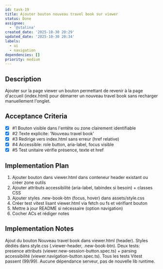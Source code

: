 ```yaml
---
id: task-19
title: Ajouter bouton nouveau travel book sur viewer
status: Done
assignee:
  - '@stalina'
created_date: '2025-10-30 20:29'
updated_date: '2025-10-30 20:34'
labels:
  - ui
  - navigation
dependencies: []
priority: medium
---
```


## Description

<!-- SECTION:DESCRIPTION:BEGIN -->
Ajouter sur la page viewer un bouton permettant de revenir à la page d'accueil (index.html) pour démarrer un nouveau travel book sans recharger manuellement l'onglet.
<!-- SECTION:DESCRIPTION:END -->

## Acceptance Criteria
<!-- AC:BEGIN -->
- [x] #1 Bouton visible dans l'entête ou zone clairement identifiable
- [x] #2 Texte explicite: 'Nouveau travel book'
- [x] #3 Redirige vers index.html sans erreur (href relative)
- [x] #4 Accessible: role button, aria-label, focus visible
- [x] #5 Test unitaire vérifie présence, texte et href
<!-- AC:END -->

## Implementation Plan

<!-- SECTION:PLAN:BEGIN -->
1. Ajouter bouton dans viewer.html dans conteneur header existant ou créer zone outils
2. Ajouter attributs accessibilité (aria-label, tabindex si besoin) + classes CSS
3. Ajouter styles .new-book-btn (focus, hover) dans assets/style.css
4. Créer test vitest lisant viewer.html via fetch ou fs et vérifiant bouton
5. Mettre à jour README si nécessaire (option navigation)
6. Cocher ACs et rédiger notes
<!-- SECTION:PLAN:END -->

## Implementation Notes

<!-- SECTION:NOTES:BEGIN -->
Ajout du bouton Nouveau travel book dans viewer.html (header).
Styles dédiés dans style.css (.viewer-header, .new-book-btn).
Deux tests: presence attributs (viewer.new-session-button.spec.ts) + parsing accessibilité (viewer.navigation-button.spec.ts).
Tous les tests Vitest passent (99/99).
Aucune dépendance serveur, pas de nouvelle lib runtime.
<!-- SECTION:NOTES:END -->
